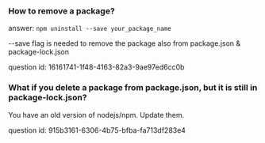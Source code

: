 ### How to remove a package? 

answer:
`npm uninstall --save your_package_name`

--save flag is needed to remove the package also from package.json & package-lock.json

question id: 16161741-1f48-4163-82a3-9ae97ed6cc0b


### What if you delete a package from package.json, but it is still in package-lock.json?

You have an old version of nodejs/npm. Update them.

question id: 915b3161-6306-4b75-bfba-fa713df283e4
